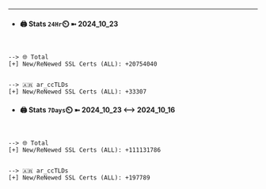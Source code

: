 

---
- #### 🖨️ **Stats** `24Hr`⏲️ ➼ 2024_10_23
```console


--> 🌐 Total
[+] New/ReNewed SSL Certs (ALL): +20754040


--> 🇦🇷 ar_ccTLDs
[+] New/ReNewed SSL Certs (ALL): +33307

```

- #### 🖨️ **Stats** `7Days`⏲️ ➼ 2024_10_23 <--> 2024_10_16
```console


--> 🌐 Total
[+] New/ReNewed SSL Certs (ALL): +111131786


--> 🇦🇷 ar_ccTLDs
[+] New/ReNewed SSL Certs (ALL): +197789

```

